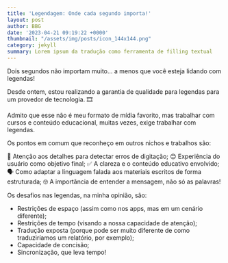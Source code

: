 ```yaml
---
title: 'Legendagem: Onde cada segundo importa!'
layout: post
author: BBG
date: '2023-04-21 09:19:22 +0000'
thumbnail: "/assets/img/posts/icon_144x144.png"
category: jekyll
summary: Lorem ipsum da tradução como ferramenta de filling textual
---
```


Dois segundos não importam muito... a menos que você esteja lidando com legendas!

Desde ontem, estou realizando a garantia de qualidade para legendas para um provedor de tecnologia. 🎞️

Admito que esse não é meu formato de mídia favorito, mas trabalhar com cursos e conteúdo educacional, muitas vezes, exige trabalhar com legendas.

Os pontos em comum que reconheço em outros nichos e trabalhos são:

🔎 Atenção aos detalhes para detectar erros de digitação;
😊 Experiência do usuário como objetivo final;
✅ A clareza e o conteúdo educativo envolvido;
🗣️ Como adaptar a linguagem falada aos materiais escritos de forma estruturada;
🤓 A importância de entender a mensagem, não só as palavras!

Os desafios nas legendas, na minha opinião, são:

- Restrições de espaço (assim como nos apps, mas em um cenário diferente);
- Restrições de tempo (visando a nossa capacidade de atenção);
- Tradução exposta (porque pode ser muito diferente de como traduziríamos um relatório, por exemplo);
- Capacidade de concisão;
- Sincronização, que leva tempo!
